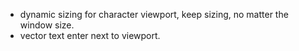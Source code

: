 - dynamic sizing for character viewport, keep sizing, no matter the window size.
- vector text enter next to viewport.
